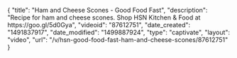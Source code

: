 {
    "title": "Ham and Cheese Scones - Good Food Fast",
    "description": "Recipe for ham and cheese scones. Shop HSN Kitchen & Food at https:\/\/goo.gl\/5d0Gya",
    "videoid": "87612751",
    "date_created": "1491837917",
    "date_modified": "1499887924",
    "type": "captivate",
    "layout": "video",
    "url": "\/v\/hsn-good-food-fast-ham-and-cheese-scones\/87612751"
}